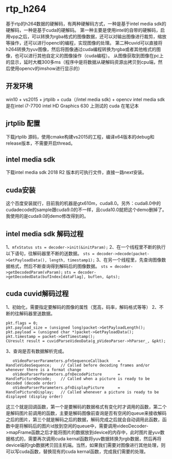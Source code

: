# rtp_h264
基于rtp的h264数据的硬解码，有两种硬解码方式，一种是基于intel media sdk的硬解码，一种是基于cuda的硬解码。
第一种主要是使用intel的自带的硬解码，启用vpp之后，可以转换为rgba格式的图像数据，还可以对输出图像进行裁剪，缩放等操作，还可以进行opencl的编程，实现图像的处理。
第二种cuvid可以直接将h264转换为yuv图像，然后将图像通过cuda编程转换为rgba或者其他格式的图像，也可以进行其他自定义的图像操作（cuda编程）。
从图像获取到图像在pc上的显示，延时大概300多ms（程序中是将数据从硬解码资源出拷贝到cpu端，然后使用opencv的imshow进行显示的）
## 开发环境
win10 + vs2015 + jrtplib + cuda（/intel media sdk) + opencv
intel media sdk 是在intel i7-7700  intel HD Graphics 630 上测试的
cuda 在笔记本

## jrtplib 配置
下载jrtplib 源码，使用cmake构建vs2015的工程，编译x64版本的debug和release版本，不需要开启thread。

## intel media sdk
下载intel media sdk 2018 R2 版本的可执行文件，直接一路next安装。
## cuda安装
这个百度安装就行，目前我的机器是gtx610m，cuda8.0。另外：cuda8.0中的cudadecode的sample跟cuda9.0的不一样，且cuda10.0就把这个demo删掉了。我使用的是cuda9.0的demo修改得到的。

## intel media sdk 解码过程
1、```mfxStatus sts = decoder->init(&initParam);```
2、在一个线程里不断的执行以下语句，往解码器里不断的送数据。
```sts = decoder->decode(packet->GetPayloadData(), length, timestamp1);```
3、在另一个线程里，先查询图像数据格式，然后不断查询得到解码后的图像数据。
```sts = decoder->getDecodedParam(vParam);```
```sts = decoder->getDecodedData(bufIndex[dataFlag], buflen, &pts); ```

## cuda cuvid解码过程
1、初始化，需要指定要解码的图像的属性（宽高，码率，解码格式等等）
2、不断的往解码器里送数据。
 ```
pkt.flags = 0;
pkt.payload_size = (unsigned long)packet->GetPayloadLength();
pkt.payload = (unsigned char *)packet->GetPayloadData();
pkt.timestamp = packet->GetTimestamp();
CUresult result = cuvidParseVideoData(g_pVideoParser->hParser_, &pkt);
 ```
3、查询是否有数据解析完成。

 ```
    oVideoParserParameters.pfnSequenceCallback    = HandleVideoSequence;    // Called before decoding frames and/or whenever there is a format change
    oVideoParserParameters.pfnDecodePicture       = HandlePictureDecode;    // Called when a picture is ready to be decoded (decode order)
    oVideoParserParameters.pfnDisplayPicture      = HandlePictureDisplay;   // Called whenever a picture is ready to be displayed (display order)
 ```
 这三个就是回调函数，第一个是要解码的数据格式有变化时才调用的函数，第二个是解码图片前调用的函数，主要是解码图像前查询是否有空闲的queue来接收解码之后的图片，第三个就是解码之后的数据，解码完成之后就会自动调用此函数，函数中是将解码后的图片id放到空闲的queue中，需要调用videoDecoder->mapFrame函数之后才能将图片的数据放到device的内存中，此时图片是yuv数据格式的，需要再次调用cuda kernal函数将yuv数据转换为rgb数据，然后再将device端的rgb数据拷贝回主机端。当然，如果我们需要对图像进行其他处理，则可以写cuda函数，替换现有的cuda kernal函数，完成我们需要的处理。
